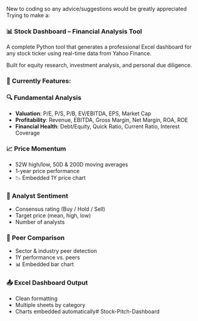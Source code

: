 New to coding so any advice/suggestions would be greatly appreciated 
Trying to make a:
### 📊 Stock Dashboard – Financial Analysis Tool

A complete Python tool that generates a professional Excel dashboard for any stock ticker using real-time data from Yahoo Finance.

Built for equity research, investment analysis, and personal due diligence.


### 🚀 Currently Features:

### 🔍 Fundamental Analysis
- **Valuation**: P/E, P/S, P/B, EV/EBITDA, EPS, Market Cap
- **Profitability**: Revenue, EBITDA, Gross Margin, Net Margin, ROA, ROE
- **Financial Health**: Debt/Equity, Quick Ratio, Current Ratio, Interest Coverage

### 📈 Price Momentum
- 52W high/low, 50D & 200D moving averages
- 1-year price performance
- 📉 Embedded 1Y price chart

### 🧠 Analyst Sentiment
- Consensus rating (Buy / Hold / Sell)
- Target price (mean, high, low)
- Number of analysts

### 👥 Peer Comparison
- Sector & industry peer detection
- 1Y performance vs. peers
- 📊 Embedded bar chart

### 📤 Excel Dashboard Output
- Clean formatting
- Multiple sheets by category
- Charts embedded automatically# Stock-Pitch-Dashboard
